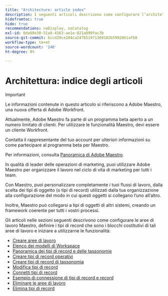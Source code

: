 ```yaml
---
title: "Architecture: article index"
description: I seguenti articoli descrivono come configurare l’architettura di Adobe Maestro. Come parte di questa configurazione, scopri come creare aree di lavoro, tipi di record e campi personalizzati per mappare i flussi di lavoro che desideri gestire in Adobe Maestro.
hidefromtoc: true
hide: true
recommendations: noDisplay, noCatalog
exl-id: 0da08e30-51a8-4163-ae1e-821a099fac3b
source-git-commit: bccd29ce284ca247b51971369102b5992061afb0
workflow-type: tm+mt
source-wordcount: '248'
ht-degree: 0%

---
```


<!--
---
title: Architecture information
description: The following articles describe how you can configure the architecture of Adobe Maestro. As part of this configuration, you learn how you create workspaces, record types, and custom fields to map out the workflows you want to manage in Adobe Maestro. 
hidefromtoc: yes
author: Alina
feature: Work Management
role: User, Admin
hide: yes
---
-->

<!--udpate the metadata with real information when making this avilable in TOC and in the left nav-->

# Architettura: indice degli articoli

>[!IMPORTANT]
>
>Le informazioni contenute in questo articolo si riferiscono a Adobe Maestro, una nuova offerta di Adobe Workfront.
>
>Attualmente, Adobe Maestro fa parte di un programma beta aperto a un numero limitato di clienti. Per utilizzare le funzionalità Maestro, devi essere un cliente Workfront.
>
>Contatta il rappresentante del tuo account per ulteriori informazioni su come partecipare al programma beta per Maestro.
>
>Per informazioni, consulta [Panoramica di Adobe Maestro](../maestro-overview.md).

In qualità di leader delle operazioni di marketing, puoi utilizzare Adobe Maestro per organizzare il lavoro nel ciclo di vita di marketing per tutti i team.

Con Maestro, puoi personalizzare completamente i tuoi flussi di lavoro, dalla scelta dei tipi di oggetto (o tipi di record) utilizzati dalla tua organizzazione alla configurazione del modo in cui questi oggetti si collegano l’uno all’altro.

Inoltre, Maestro può collegarsi a tipi di oggetti di altri sistemi, creando un framework coerente per tutti i vostri processi.

Gli articoli nelle sezioni seguenti descrivono come configurare le aree di lavoro Maestro, definire i tipi di record che sono i blocchi costitutivi di tali aree di lavoro e iniziare a utilizzarne le funzionalità:

* [Creare aree di lavoro](../architecture/create-workspaces.md)
* [Elenco dei modelli di Workspace](../architecture/workspace-templates.md)
* [Panoramica dei tipi di record e delle tassonomie](../architecture/overview-of-record-types-and-taxonomies.md)
* [Creare tipi di record operativi](../architecture/create-record-types.md)
* [Creare tipi di record di tassonomia](../architecture/create-a-taxonomy.md)
* [Modifica tipi di record](../architecture/edit-record-types.md)
* [Connetti tipi di record](../architecture/connect-record-types.md)
* [Esempio di connessione di tipi di record e record](../architecture/example-connect-record-types-and-records.md)
* [Eliminare le aree di lavoro](../architecture/delete-workspaces.md)
* [Elimina tipi di record](../architecture/delete-record-types.md)

